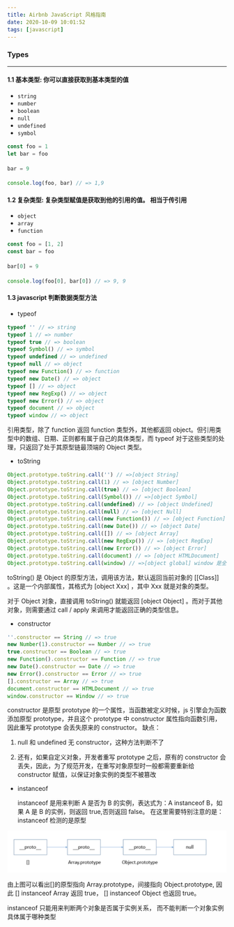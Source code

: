 ```yaml
---
title: Airbnb JavaScript 风格指南
date: 2020-10-09 10:01:52
tags: [javascript]
---
```


### Types

---

#### 1.1 基本类型: 你可以直接获取到基本类型的值

- `string`
- `number`
- `boolean`
- `null`
- `undefined`
- `symbol`

```js
const foo = 1
let bar = foo

bar = 9

console.log(foo, bar) // => 1,9
```

#### 1.2 复杂类型: 复杂类型赋值是获取到他的引用的值。 相当于传引用

- `object`
- `array`
- `function`

```js
const foo = [1, 2]
const bar = foo

bar[0] = 9

console.log(foo[0], bar[0]) // => 9, 9
```

#### 1.3 javascript 判断数据类型方法

- typeof

```js
typeof '' // => string
typeof 1 // => number
typeof true // => boolean
typeof Symbol() // => symbol
typeof undefined // => undefined
typeof null // => object
typeof new Function() // => function
typeof new Date() // => object
typeof [] // => object
typeof new RegExp() // => object
typeof new Error() // => object
typeof document // => object
typeof window // => object
```

引用类型，除了 function 返回 function 类型外，其他都返回 object。但引用类型中的数组、日期、正则都有属于自己的具体类型，而 typeof 对于这些类型的处理，只返回了处于其原型链最顶端的 Object 类型。

- toString

```js
Object.prototype.toString.call('') // =>[object String]
Object.prototype.toString.call(1) // => [object Number]
Object.prototype.toString.call(true) // => [object Boolean]
Object.prototype.toString.call(Symbol()) // =>[object Symbol]
Object.prototype.toString.call(undefined) // => [object Undefined]
Object.prototype.toString.call(null) // => [object Null]
Object.prototype.toString.call(new Function()) // => [object Function]
Object.prototype.toString.call(new Date()) // => [object Date]
Object.prototype.toString.call([]) // => [object Array]
Object.prototype.toString.call(new RegExp()) // => [object RegExp]
Object.prototype.toString.call(new Error()) // => [object Error]
Object.prototype.toString.call(document) // => [object HTMLDocument]
Object.prototype.toString.call(window) // =>[object global] window 是全局对象 global 的引用
```

toString() 是 Object 的原型方法，调用该方法，默认返回当前对象的 [[Class]] 。这是一个内部属性，其格式为 [object Xxx] ，其中 Xxx 就是对象的类型。

对于 Object 对象，直接调用 toString() 就能返回 [object Object] 。而对于其他对象，则需要通过 call / apply 来调用才能返回正确的类型信息。

- constructor

```js
''.constructor == String // => true
new Number(1).constructor == Number // => true
true.constructor == Boolean // => true
new Function().constructor == Function // => true
new Date().constructor == Date // => true
new Error().constructor == Error // => true
[].constructor == Array // => true
document.constructor == HTMLDocument // => true
window.constructor == Window // => true
```

constructor 是原型 prototype 的一个属性，当函数被定义时候，js 引擎会为函数添加原型 prototype，并且这个 prototype 中 constructor 属性指向函数引用， 因此重写 prototype 会丢失原来的 constructor。
缺点：

1. null 和 undefined 无 constructor，这种方法判断不了

2. 还有，如果自定义对象，开发者重写 prototype 之后，原有的 constructor 会丢失，因此，为了规范开发，在重写对象原型时一般都需要重新给 constructor 赋值，以保证对象实例的类型不被篡改

- instanceof

  instanceof 是用来判断 A 是否为 B 的实例，表达式为：A instanceof B，如果 A 是 B 的实例，则返回 true,否则返回 false。 在这里需要特别注意的是：instanceof 检测的是原型

![](../../images/0.png)

由上图可以看出[]的原型指向 Array.prototype，间接指向 Object.prototype, 因此 [] instanceof Array 返回 true， [] instanceof Object 也返回 true。

instanceof 只能用来判断两个对象是否属于实例关系， 而不能判断一个对象实例具体属于哪种类型
